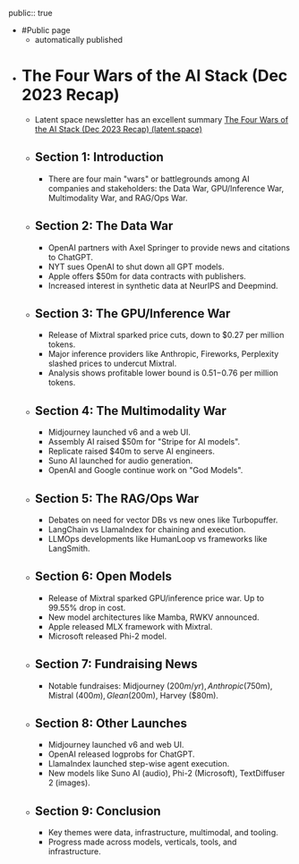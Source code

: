 public:: true

- #Public page
	 - automatically published
- # The Four Wars of the AI Stack (Dec 2023 Recap)
	- Latent space newsletter has an excellent summary [The Four Wars of the AI Stack (Dec 2023 Recap) (latent.space)](https://www.latent.space/p/dec-2023)
	- ## Section 1: Introduction
		- There are four main "wars" or battlegrounds among AI companies and stakeholders: the Data War, GPU/Inference War, Multimodality War, and RAG/Ops War.
	- ## Section 2: The Data War
		- OpenAI partners with Axel Springer to provide news and citations to ChatGPT.
		- NYT sues OpenAI to shut down all GPT models.
		- Apple offers $50m for data contracts with publishers.
		- Increased interest in synthetic data at NeurIPS and Deepmind.
	- ## Section 3: The GPU/Inference War
		- Release of Mixtral sparked price cuts, down to $0.27 per million tokens.
		- Major inference providers like Anthropic, Fireworks, Perplexity slashed prices to undercut Mixtral.
		- Analysis shows profitable lower bound is $0.51-$0.76 per million tokens.
	- ## Section 4: The Multimodality War
		- Midjourney launched v6 and a web UI.
		- Assembly AI raised $50m for "Stripe for AI models".
		- Replicate raised $40m to serve AI engineers.
		- Suno AI launched for audio generation.
		- OpenAI and Google continue work on "God Models".
	- ## Section 5: The RAG/Ops War
		- Debates on need for vector DBs vs new ones like Turbopuffer.
		- LangChain vs LlamaIndex for chaining and execution.
		- LLMOps developments like HumanLoop vs frameworks like LangSmith.
	- ## Section 6: Open Models
		- Release of Mixtral sparked GPU/inference price war. Up to 99.55% drop in cost.
		- New model architectures like Mamba, RWKV announced.
		- Apple released MLX framework with Mixtral.
		- Microsoft released Phi-2 model.
	- ## Section 7: Fundraising News
		- Notable fundraises: Midjourney ($200m/yr), Anthropic ($750m), Mistral ($400m), Glean ($200m), Harvey ($80m).
	- ## Section 8: Other Launches
		- Midjourney launched v6 and web UI.
		- OpenAI released logprobs for ChatGPT.
		- LlamaIndex launched step-wise agent execution.
		- New models like Suno AI (audio), Phi-2 (Microsoft), TextDiffuser 2 (images).
	- ## Section 9: Conclusion
		- Key themes were data, infrastructure, multimodal, and tooling.
		- Progress made across models, verticals, tools, and infrastructure.